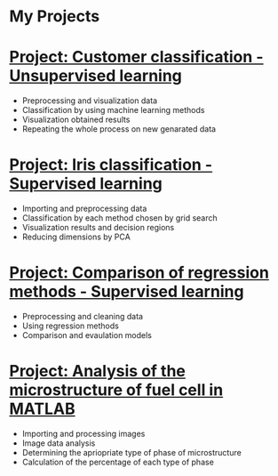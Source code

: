 # My Projects




# [Project: Customer classification - Unsupervised learning](https://github.com/PawelMichnowicz/Clasification/blob/main/customers2.ipynb)
*  Preprocessing and visualization data
*  Classification by using machine learning methods
*  Visualization obtained results
*  Repeating the whole process on new genarated data

# [Project: Iris classification - Supervised learning](https://github.com/PawelMichnowicz/Supervised---classification-/blob/main/classification_supervised.ipynb)
* Importing and preprocessing data
* Classification by each method chosen by grid search
* Visualization results and decision regions
* Reducing dimensions by PCA

# [Project: Comparison of regression methods - Supervised learning](https://github.com/PawelMichnowicz/comparison_regression/blob/main/regression.ipynb)
* Preprocessing and cleaning data
* Using regression methods
* Comparison and evaulation models

# [Project: Analysis of the microstructure of fuel cell in MATLAB](https://github.com/PawelMichnowicz/matlab_code)
* Importing and processing images 
* Image data analysis 
* Determining the apriopriate type of phase of microstructure
* Calculation of the percentage of each type of phase
